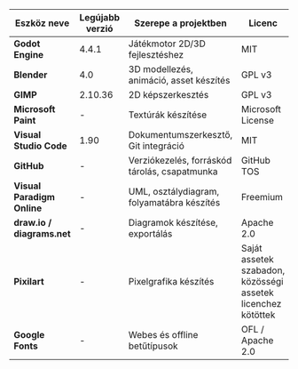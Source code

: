 | Eszköz neve                 | Legújabb verzió | Szerepe a projektben                          | Licenc                                                       | Link                                                                                             |
| --------------------------- | --------------- | --------------------------------------------- | ------------------------------------------------------------ | ------------------------------------------------------------------------------------------------ |
| **Godot Engine**            | 4.4.1             | Játékmotor 2D/3D fejlesztéshez                | MIT                                                          | [godotengine.org](https://godotengine.org)                                                       |
| **Blender**                 | 4.0             | 3D modellezés, animáció, asset készítés       | GPL v3                                                       | [blender.org](https://www.blender.org)                                                           |
| **GIMP**                    | 2.10.36         | 2D képszerkesztés                             | GPL v3                                                       | [gimp.org](https://www.gimp.org)                                                                 |
| **Microsoft Paint**         | -               | Textúrák készítése                            | Microsoft License                                            | [support.microsoft.com – Paint](https://support.microsoft.com/en-us/windows/get-microsoft-paint) |
| **Visual Studio Code**      | 1.90            | Dokumentumszerkesztő, Git integráció          | MIT                                                          | [code.visualstudio.com](https://code.visualstudio.com)                                           |
| **GitHub**                  | -               | Verziókezelés, forráskód tárolás, csapatmunka | GitHub TOS                                                   | [github.com](https://github.com)                                                                 |
| **Visual Paradigm Online**  | -               | UML, osztálydiagram, folyamatábra készítés    | Freemium                                                     | [online.visual-paradigm.com](https://online.visual-paradigm.com)                                 |
| **draw\.io / diagrams.net** | -               | Diagramok készítése, exportálás               | Apache 2.0                                                   | [drawio.com](https://drawio.com)                                                                 |
| **Pixilart**                | -               | Pixelgrafika készítés                         | Saját assetek szabadon, közösségi assetek licenchez kötöttek | [pixilart.com](https://www.pixilart.com)                                                         |
| **Google Fonts**            | -               | Webes és offline betűtípusok                  | OFL / Apache 2.0                                             | [fonts.google.com](https://fonts.google.com)                                                     |
